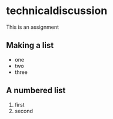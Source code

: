 # technicaldiscussion
This is an assignment 

## Making a list
- one
- two
- three

## A numbered list
1. first
2. second
